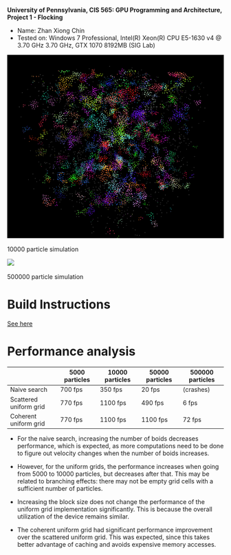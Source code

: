 **University of Pennsylvania, CIS 565: GPU Programming and Architecture,
Project 1 - Flocking**

* Name: Zhan Xiong Chin
* Tested on: Windows 7 Professional, Intel(R) Xeon(R) CPU E5-1630 v4 @ 3.70 GHz 3.70 GHz, GTX 1070 8192MB (SIG Lab)

![](images/boids2.gif)

10000 particle simulation

![](images/boids.gif)

500000 particle simulation


Build Instructions
==================
[See here](https://github.com/CIS565-Fall-2016/Project0-CUDA-Getting-Started/blob/master/INSTRUCTION.md)

Performance analysis
====================

|                        | 5000 particles | 10000 particles | 50000 particles | 500000 particles |
|------------------------|----------------|-----------------|-----------------|------------------|
| Naive search           | 700 fps        | 350 fps         | 20 fps          | (crashes)        |
| Scattered uniform grid | 770 fps        | 1100 fps        | 490 fps         | 6 fps            |
| Coherent uniform grid  | 770 fps        | 1100 fps        | 1100 fps        | 72 fps           |

* For the naive search, increasing the number of boids decreases performance, which is expected, as more computations
 need to be done to figure out velocity changes when the number of boids increases.
* However, for the uniform grids, the performance increases when going from 5000 to 10000 particles, but decreases
after that. This may be related to branching effects: there may not be empty grid cells with a sufficient number of particles.

* Increasing the block size does not change the performance of the uniform grid implementation significantly. This is
because the overall utilization of the device remains similar.

* The coherent uniform grid had significant performance improvement over the scattered uniform grid. This was expected,
since this takes better advantage of caching and avoids expensive memory accesses.